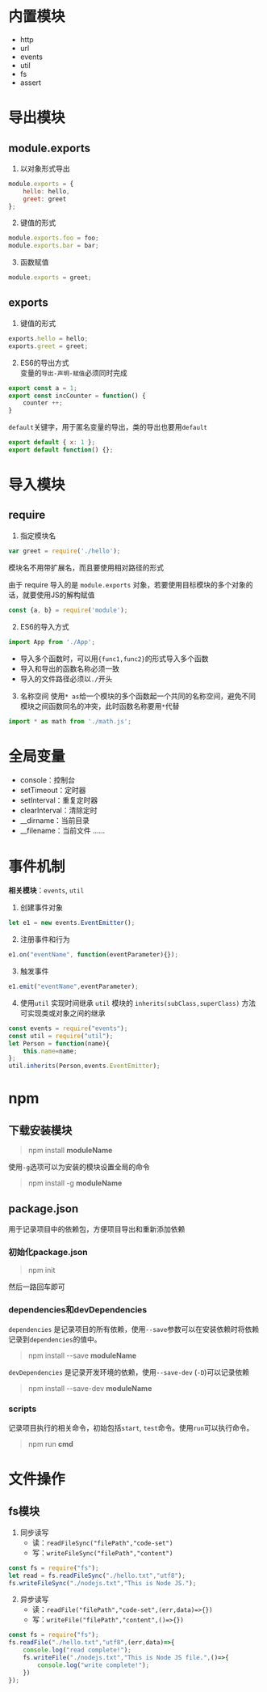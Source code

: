 # 内置模块
* http
* url
* events
* util
* fs
* assert

# 导出模块
## module.exports
1. 以对象形式导出  
```javascript
module.exports = {
    hello: hello,
    greet: greet
};
```
2. 键值的形式
```javascript
module.exports.foo = foo;
module.exports.bar = bar;
```
3. 函数赋值
```javascript
module.exports = greet;
```

## exports
1. 键值的形式
```javascript
exports.hello = hello;
exports.greet = greet;
```
2. ES6的导出方式  
变量的`导出-声明-赋值`必须同时完成
```javascript
export const a = 1;
export const incCounter = function() {
    counter ++;
}
```
`default`关键字，用于匿名变量的导出，类的导出也要用`default`
```javascript
export default { x: 1 };
export default function() {};
```


# 导入模块
## require
1. 指定模块名
```javascript
var greet = require('./hello');
```
模块名不用带扩展名，而且要使用相对路径的形式

由于 require 导入的是 `module.exports` 对象，若要使用目标模块的多个对象的话，就要使用JS的解构赋值

```javascript
const {a, b} = require('module');
```

2. ES6的导入方式
```javascript
import App from './App';
```
* 导入多个函数时，可以用`{func1,func2}`的形式导入多个函数
* 导入和导出的函数名称必须一致
* 导入的文件路径必须以`./`开头

3. 名称空间
使用`* as`给一个模块的多个函数起一个共同的名称空间，避免不同模块之间函数同名的冲突，此时函数名称要用`*`代替
```javascript
import * as math from './math.js';
```


# 全局变量
* console：控制台
* setTimeout：定时器
* setInterval：重复定时器
* clearInterval：清除定时  
* \_\_dirname：当前目录
* \_\_filename：当前文件
......

# 事件机制
**相关模块**：`events`, `util`  
1. 创建事件对象
```javascript
let e1 = new events.EventEmitter();
```

2. 注册事件和行为
```javascript
e1.on("eventName", function(eventParameter){});
```

3. 触发事件
```javascript
e1.emit("eventName",eventParameter);
```
4. 使用`util` 实现时间继承
`util` 模块的 `inherits(subClass,superClass)` 方法可实现类或对象之间的继承  
```javascript
const events = require("events");
const util = require("util");
let Person = function(name){
    this.name=name;
};
util.inherits(Person,events.EventEmitter);
```

# npm
## 下载安装模块
> npm install **moduleName**

使用`-g`选项可以为安装的模块设置全局的命令
> npm install -g **moduleName**

## package.json
用于记录项目中的依赖包，方便项目导出和重新添加依赖  
### 初始化package.json
> npm init

然后一路回车即可
### dependencies和devDependencies
`dependencies` 是记录项目的所有依赖，使用`--save`参数可以在安装依赖时将依赖记录到`dependencies`的值中。

> npm install --save **moduleName**

`devDependencies` 是记录开发环境的依赖，使用`--save-dev` (`-D`)可以记录依赖

> npm install --save-dev **moduleName**

### scripts
记录项目执行的相关命令，初始包括`start`, `test`命令。使用`run`可以执行命令。
> npm run **cmd**

# 文件操作
## fs模块
1. 同步读写
    * 读：`readFileSync("filePath","code-set")`
    * 写：`writeFileSync("filePath","content")`

```javascript
const fs = require("fs");
let read = fs.readFileSync("./hello.txt","utf8");
fs.writeFileSync("./nodejs.txt","This is Node JS.");
```

2. 异步读写
    * 读：`readFile("filePath","code-set",(err,data)=>{})`
    * 写：`writeFile("filePath","content",()=>{})`

```javascript
const fs = require("fs");
fs.readFile("./hello.txt","utf8",(err,data)=>{
    console.log("read complete!");
    fs.writeFile("./nodejs.txt","This is Node JS file.",()=>{
        console.log("write complete!");
    })
});
```
